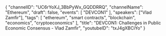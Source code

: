{
    "channelID": "UC6rYoXJ_3BbPyWx_GQDDRRQ",
    "channelName": "Ethereum",
    "draft": false,
    "events": [
        "DEVCON1"
    ],
    "speakers": ["Vlad Zamfir"],
    "tags": [
        "ethereum",
        "smart contracts",
        "blockchain",
        "economics",
        "cryptoeconomics"
    ],
    "title": "DEVCON1: Challenges in Public Economic Consensus - Vlad Zamfir",
    "youtubeID": "txJ4gXBCiYo"
}
